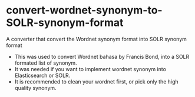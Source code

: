 # convert-wordnet-synonym-to-SOLR-synonym-format
A converter that convert the Wordnet synonym format into SOLR synonym format 

- This was used to convert Wordnet bahasa by Francis Bond, into a SOLR formated list of synonym. 
- It was needed if you want to implement wordnet synonym into Elasticsearch or SOLR.
- It is recommended to clean your wordnet first, or pick only the high quality synonym.
